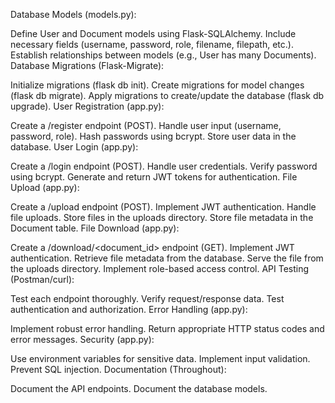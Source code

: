 Database Models (models.py):

Define User and Document models using Flask-SQLAlchemy.
Include necessary fields (username, password, role, filename, filepath, etc.).
Establish relationships between models (e.g., User has many Documents).
Database Migrations (Flask-Migrate):

Initialize migrations (flask db init).
Create migrations for model changes (flask db migrate).
Apply migrations to create/update the database (flask db upgrade).
User Registration (app.py):

Create a /register endpoint (POST).
Handle user input (username, password, role).
Hash passwords using bcrypt.
Store user data in the database.
User Login (app.py):

Create a /login endpoint (POST).
Handle user credentials.
Verify password using bcrypt.
Generate and return JWT tokens for authentication.
File Upload (app.py):

Create a /upload endpoint (POST).
Implement JWT authentication.
Handle file uploads.
Store files in the uploads directory.
Store file metadata in the Document table.
File Download (app.py):

Create a /download/<document_id> endpoint (GET).
Implement JWT authentication.
Retrieve file metadata from the database.
Serve the file from the uploads directory.
Implement role-based access control.
API Testing (Postman/curl):

Test each endpoint thoroughly.
Verify request/response data.
Test authentication and authorization.
Error Handling (app.py):

Implement robust error handling.
Return appropriate HTTP status codes and error messages.
Security (app.py):

Use environment variables for sensitive data.
Implement input validation.
Prevent SQL injection.
Documentation (Throughout):

Document the API endpoints.
Document the database models.
